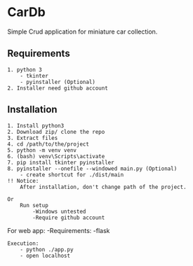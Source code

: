 # CarDb

Simple Crud application for miniature car collection. 

## Requirements
    1. python 3 
        - tkinter
        - pyinstaller (Optional)
    2. Installer need github account
## Installation 
    1. Install python3 
    2. Download zip/ clone the repo
    3. Extract files 
    4. cd /path/to/the/project
    5. python -m venv venv 
    6. (bash) venv\Scripts\activate  
    7. pip install tkinter pyinstaller
    8. pyinstaller --onefile --windowed main.py (Optional)
        - create shortcut for ./dist/main 
    !! Notice:
        After installation, don't change path of the project. 

    Or 
        Run setup 
            -Windows untested 
            -Require github account

For web app:
    -Requirements: 
        -flask


    Execution: 
        - python ./app.py
        - open localhost 